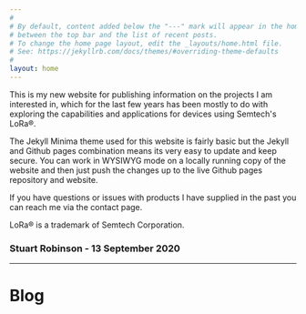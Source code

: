```yaml
---
#
# By default, content added below the "---" mark will appear in the home page
# between the top bar and the list of recent posts.
# To change the home page layout, edit the _layouts/home.html file.
# See: https://jekyllrb.com/docs/themes/#overriding-theme-defaults
#
layout: home
---
```


This is my new website for publishing information on the projects I am interested in, which for the last few years has been mostly to do with exploring the capabilities and applications for devices using Semtech's LoRa®. 

The Jekyll Minima theme used for this website is fairly basic but the Jekyll and Github pages combination means its very easy to update and keep secure. You can work in WYSIWYG mode on a locally running copy of the website and then just push the changes up to the live Github pages repository and website. 

If you have questions or issues with products I have supplied in the past you can reach me via the contact page. 

LoRa® is a trademark of Semtech Corporation.



### **Stuart Robinson - 13 September 2020**


----------


# **Blog** 
